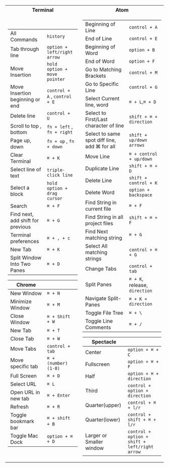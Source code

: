 <table>
<tr><th>Terminal</th><th>Atom</th></tr>
<tr><td>

|||
|--|--|
|All Commands|`history`|
|Tab through line|`option + left/right arrow`|
|Move Insertion|`hold option + move pointer`|
|Move Insertion beginning or end|`control + A` , `control + E`|
|Delete line|`control + U`|
|Scroll to top , bottom|`fn + left` , `fn + right`|
|Page up, down|`fn + up` , `fn + down`|
|Clear Terminal|`⌘ + K`|
|Select line of text|`triple-click line`|
|Select a block|`hold option + drag cursor`|
|Search|`⌘ + F`|
|Find next, add shift for previous|`⌘ + G`|
|Terminal preferences|`⌘ + , + c`|
|New Tab|`⌘ + K`|
|Split Window Into Two Panes|`⌘ + D`|

|Chrome||
|--|--|
|New Window|`⌘ + N`|
|Minimize Window|`⌘ + M`|
|Close Window	|`⌘ + Shift + W`|
|New Tab|`⌘ + T`|
|Close Tab|`⌘ + W`|
|Move Tabs|`control + tab`|
|Move specific tab|`⌘ + (number) (1-8)`|
|Full Screen|`⌘ + D`|
|Select URL|`⌘ L`|
|Open URL in new tab|`⌘ + Enter`|
|Refresh| `⌘ + R`|
|Toggle bookmark bar‏‏‎|`⌘ + shift + B`‏‏‎|
|Toggle Mac Dock|`option + ⌘ + D`|

</td><td>

|||
|--|--|
|Beginning of Line|`control + A`|
|End of Line| `control + E`|
|Beginning of Word|`option + B`|
|End of Word|`option + F`|
|Go to Matching Brackets|`control + M`|
|Go to Specific Line|`control + G`|
|Select Current line, word|`⌘ + L`,`⌘ + D`|
|Select to First/Last character of line|`shift + ⌘ + direction`|
|Select to same spot diff line, add ⌘ for all|`shift + up/down arrows`|
|Move Line|`⌘ + control + up/down`|
|Duplicate Line|`shift + ⌘ + D`|
|Delete Line|`shift + control + K`|
|Delete Word|`option + backspace`|
|Find String in current file|`⌘ + F`|
|Find String in all project files|`shift + ⌘ + F`|
|Find Next matching string|`⌘ + G`|
|Select All matching strings|`control + ⌘ + G`|
|Change Tabs|`control + tab`|
|Split Panes|`⌘ + K`, release, `direction`|
|Navigate Split-Panes‎‎|`⌘ + K + direction`|
|Toggle File Tree|`⌘ + \` |
|Toggle Line Comments|`⌘ + /`|

|Spectacle||
|--|--|
|Center|`option + ⌘ + C`|
|Fullscreen|`option + ⌘ + F`|
|Half|`option + ⌘ + direction`|
|Third|`control + option + direction`|
|Quarter(upper)|`control + ⌘ + l/r`|
|Quarter(lower)|`control + shift + ⌘ + l/r`|
|Larger or Smaller window|`control + option + shift + left/right arrow`|

</td></tr> </table>
